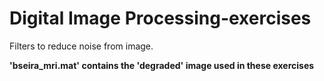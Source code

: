 # Digital Image Processing-exercises
Filters to reduce noise from image.

**'bseira_mri.mat' contains the 'degraded' image used in these exercises** 
